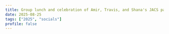 ```yaml
---
title: Group lunch and celebration of Amir, Travis, and Shana's JACS paper at Koh Lipe
date: 2025-08-25
tags: ["2025", "socials"]
profile: false
---
```

